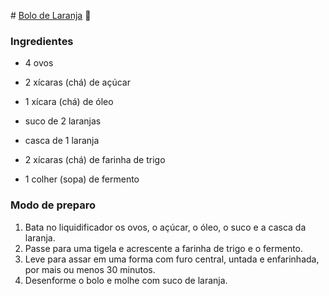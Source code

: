 ﻿﻿# [Bolo de Laranja](https://www.tudogostoso.com.br/receita/13953-bolo-de-laranja.html) :orange:

### Ingredientes

- 4 ovos

- 2 xícaras (chá) de açúcar

- 1 xícara (chá) de óleo

- suco de 2 laranjas

- casca de 1 laranja

- 2 xícaras (chá) de farinha de trigo

- 1 colher (sopa) de fermento

   

  

### Modo de preparo

1. Bata no liquidificador os ovos, o açúcar, o óleo, o suco e a casca da laranja.
2. Passe para uma tigela e acrescente a farinha de trigo e o fermento.
3. Leve para assar em uma forma com furo central, untada e enfarinhada, por mais ou menos 30 minutos.
4. Desenforme o bolo e molhe com suco de laranja.







 









﻿
